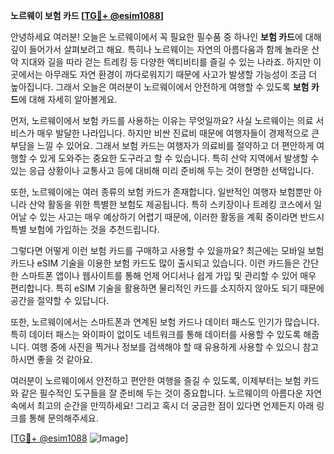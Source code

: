 **노르웨이 보험 카드 [[TG💪+ @esim1088](https://t.me/s/esim1088)]**

안녕하세요 여러분! 오늘은 노르웨이에서 꼭 필요한 필수품 중 하나인 **보험 카드**에 대해 깊이 들어가서 살펴보려고 해요. 특히나 노르웨이는 자연의 아름다움과 함께 놀라운 산악 지대와 길을 따라 걷는 트레킹 등 다양한 액티비티를 즐길 수 있는 나라죠. 하지만 이곳에서는 아무래도 자연 환경이 까다로워지기 때문에 사고가 발생할 가능성이 조금 더 높아집니다. 그래서 오늘은 여러분이 노르웨이에서 안전하게 여행할 수 있도록 **보험 카드**에 대해 자세히 알아볼게요.

먼저, 노르웨이에서 보험 카드를 사용하는 이유는 무엇일까요? 사실 노르웨이는 의료 서비스가 매우 발달한 나라입니다. 하지만 비싼 진료비 때문에 여행자들이 경제적으로 큰 부담을 느낄 수 있어요. 그래서 보험 카드는 여행자가 의료비를 절약하고 더 편안하게 여행할 수 있게 도와주는 중요한 도구라고 할 수 있습니다. 특히 산악 지역에서 발생할 수 있는 응급 상황이나 교통사고 등에 대비해 미리 준비해 두는 것이 현명한 선택입니다.

또한, 노르웨이에는 여러 종류의 보험 카드가 존재합니다. 일반적인 여행자 보험뿐만 아니라 산악 활동을 위한 특별한 보험도 제공됩니다. 특히 스키장이나 트레킹 코스에서 일어날 수 있는 사고는 매우 예상하기 어렵기 때문에, 이러한 활동을 계획 중이라면 반드시 특별 보험에 가입하는 것을 추천드립니다.

그렇다면 어떻게 이런 보험 카드를 구매하고 사용할 수 있을까요? 최근에는 모바일 보험 카드나 eSIM 기술을 이용한 보험 카드도 많이 출시되고 있습니다. 이런 카드들은 간단한 스마트폰 앱이나 웹사이트를 통해 언제 어디서나 쉽게 가입 및 관리할 수 있어 매우 편리합니다. 특히 eSIM 기술을 활용하면 물리적인 카드를 소지하지 않아도 되기 때문에 공간을 절약할 수 있답니다.

또한, 노르웨이에서는 스마트폰과 연계된 보험 카드나 데이터 패스도 인기가 많습니다. 특히 데이터 패스는 와이파이 없이도 네트워크를 통해 데이터를 사용할 수 있도록 해줍니다. 여행 중에 사진을 찍거나 정보를 검색해야 할 때 유용하게 사용할 수 있으니 참고하시면 좋을 것 같아요.

여러분이 노르웨이에서 안전하고 편안한 여행을 즐길 수 있도록, 이제부터는 보험 카드와 같은 필수적인 도구들을 잘 준비해 두는 것이 중요합니다. 노르웨이의 아름다운 자연 속에서 최고의 순간을 만끽하세요! 그리고 혹시 더 궁금한 점이 있다면 언제든지 아래 링크를 통해 문의해주세요. 

[[TG💪+ @esim1088](https://t.me/s/esim1088) ![Image](https://i.postimg.cc/Y0z9fWf4/image.png)]
